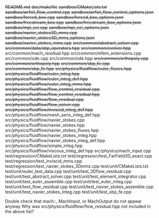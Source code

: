 ~~README.md~~
~~doc/makefile~~
~~sandbox/CMakeLists.txt~~
~~sandbox/airfoil_flow_control.cpp~~
~~sandbox/airfoil_flow_control_options.json~~
~~sandbox/forced_box.cpp~~
~~sandbox/forced_box_options.json~~
~~sandbox/freestream_box.cpp~~
~~sandbox/freestream_box_options.json~~
~~sandbox/mpi_cci.cpp~~
~~sandbox/mpi_cci_options.json~~
~~sandbox/navier_stokes3D_mms.cpp~~
~~sandbox/navier_stokes3D_mms_options.json~~
~~sandbox/navier_stokes_mms.cpp~~
~~src/common/abstract_solver.cpp~~
~~src/common/data/sbp_operators.hpp~~
~~src/common/evolver.hpp~~
src/common/mach_residual.hpp
src/common/mfem_extensions.cpp
src/common/ode.cpp
src/common/ode.hpp
~~src/common/orthopoly.cpp~~
~~src/common/orthopoly.hpp~~
~~src/common/sbp_fe.cpp~~
~~src/common/sbp_fe.hpp~~
~~src/physics/fluidflow/euler_fluxes.hpp~~
~~src/physics/fluidflow/euler_integ.hpp~~
~~src/physics/fluidflow/euler_integ_def.hpp~~
~~src/physics/fluidflow/euler_integ_mms.hpp~~
~~src/physics/fluidflow/flow_control_residual.cpp~~
~~src/physics/fluidflow/flow_control_residual.hpp~~
~~src/physics/fluidflow/flow_residual.cpp~~
~~src/physics/fluidflow/flow_solver.cpp~~
~~src/physics/fluidflow/inviscid_integ_def.hpp~~
src/physics/fluidflow/mesh_sens_integ_def.hpp
src/physics/fluidflow/navier_stokes.cpp
src/physics/fluidflow/navier_stokes.hpp
src/physics/fluidflow/navier_stokes_fluxes.hpp
src/physics/fluidflow/navier_stokes_integ.hpp
src/physics/fluidflow/navier_stokes_integ_def.hpp
src/physics/fluidflow/simple_integ.hpp
src/physics/fluidflow/viscous_integ_def.hpp
src/physics/mach_input.cpp
test/regression/CMakeLists.txt
test/regression/test_FarField3D_exact.cpp
test/regression/test_inviscid_mms.cpp
test/regression/test_navier_stokes_3Dmms.cpp
test/unit/CMakeLists.txt
test/unit/euler_test_data.cpp
test/unit/test_3Dflow_residual.cpp
test/unit/test_abstract_solver.cpp
test/unit/test_element_integrator.cpp
test/unit/test_euler_assemble.cpp
test/unit/test_euler_integ.cpp
test/unit/test_flow_residual.cpp
test/unit/test_navier_stokes_assemble.cpp
test/unit/test_navier_stokes_integ.cpp
test/unit/test_sbp_fe.cpp


Double check that mach::, MachInput, or MachOutput do not appear anyway
Why was src/physics/fluidflow/flow_residual.hpp not included in the above list?